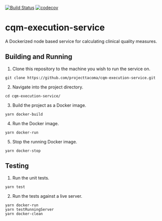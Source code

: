 [![Build Status](https://travis-ci.org/projecttacoma/cqm-execution-service.svg?branch=master)](https://travis-ci.org/projecttacoma/cqm-execution-service)
[![codecov](https://codecov.io/gh/projecttacoma/cqm-execution-service/branch/master/graph/badge.svg)](https://codecov.io/gh/projecttacoma/cqm-execution-service)

# cqm-execution-service

A Dockerized node based service for calculating clinical quality measures.

## Building and Running

1. Clone this repository to the machine you wish to run the service on.
```
git clone https://github.com/projecttacoma/cqm-execution-service.git
```

2. Navigate into the project directory.
```
cd cqm-execution-service/
```

3. Build the project as a Docker image.
```
yarn docker-build
```

4. Run the Docker image.
```
yarn docker-run
```

5. Stop the running Docker image.
```
yarn docker-stop
```

## Testing

1. Run the unit tests.
```
yarn test
```

2. Run the tests against a live server.
```
yarn docker-run
yarn testRunningServer
yarn docker-clean
```

